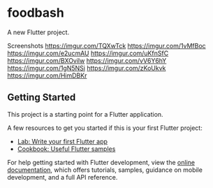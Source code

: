 # foodbash

A new Flutter project.

Screenshots
https://imgur.com/TQXwTck
https://imgur.com/1vMfBoc
https://imgur.com/e2ucmAU
https://imgur.com/uKfnSfC
https://imgur.com/BXOvilw
https://imgur.com/vV6Y6hY
https://imgur.com/1gN5NSi
https://imgur.com/zKoUkvk
https://imgur.com/HimDBKr



## Getting Started

This project is a starting point for a Flutter application.

A few resources to get you started if this is your first Flutter project:

- [Lab: Write your first Flutter app](https://docs.flutter.dev/get-started/codelab)
- [Cookbook: Useful Flutter samples](https://docs.flutter.dev/cookbook)

For help getting started with Flutter development, view the
[online documentation](https://docs.flutter.dev/), which offers tutorials,
samples, guidance on mobile development, and a full API reference.
